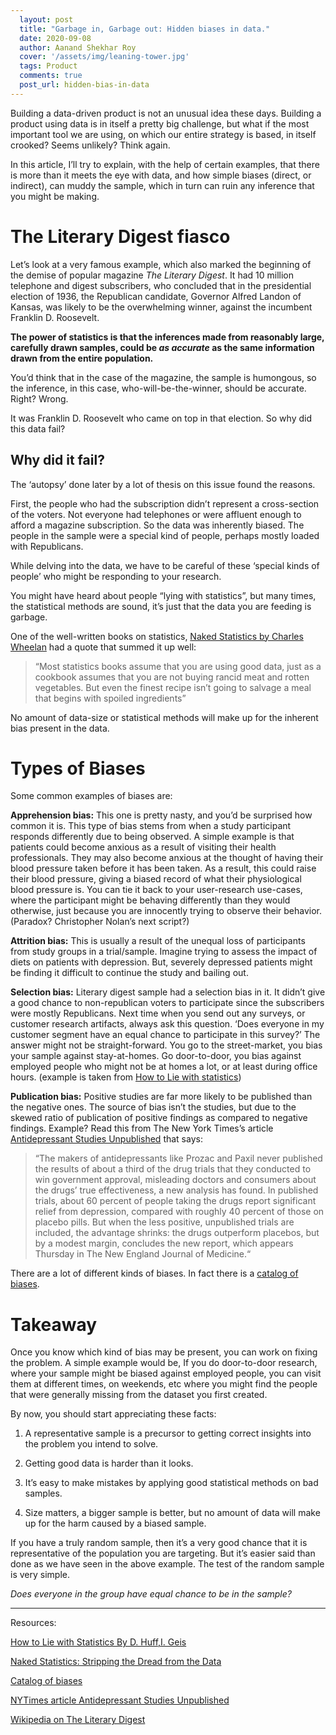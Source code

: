 ```yaml
---
  layout: post
  title: "Garbage in, Garbage out: Hidden biases in data."
  date: 2020-09-08
  author: Aanand Shekhar Roy
  cover: '/assets/img/leaning-tower.jpg'
  tags: Product
  comments: true
  post_url: hidden-bias-in-data
---
```


Building a data-driven product is not an unusual idea these days. Building a product using data is in itself a pretty big challenge, but what if the most important tool we are using, on which our entire strategy is based, in itself crooked? Seems unlikely? Think again. 

In this article, I’ll try to explain, with the help of certain examples, that there is more than it meets the eye with data, and how simple biases (direct, or indirect), can muddy the sample, which in turn can ruin any inference that you might be making.

# The Literary Digest fiasco

Let’s look at a very famous example, which also marked the beginning of the demise of popular magazine *The Literary Digest*.
It had 10 million telephone and digest subscribers, who concluded that in the presidential election of 1936, the Republican candidate, Governor Alfred Landon of Kansas, was likely to be the overwhelming winner, against the incumbent Franklin D. Roosevelt.

**The power of statistics is that the inferences made from reasonably large, carefully drawn samples, could be *as accurate* as the same information drawn from the entire population.**

You’d think that in the case of the magazine, the sample is humongous, so the inference, in this case, who-will-be-the-winner, should be accurate. Right? Wrong.

It was Franklin D. Roosevelt who came on top in that election. So why did this data fail?

## Why did it fail?

The ‘autopsy’ done later by a lot of thesis on this issue found the reasons.


First, the people who had the subscription didn’t represent a cross-section of the voters. Not everyone had telephones or were affluent enough to afford a magazine subscription. So the data was inherently biased. The people in the sample were a special kind of people, perhaps mostly loaded with Republicans.


While delving into the data, we have to be careful of these ‘special kinds of people’ who might be responding to your research. 

You might have heard about people “lying with statistics”, but many times, the statistical methods are sound, it’s just that the data you are feeding is garbage. 

One of the well-written books on statistics, [Naked Statistics by  Charles Wheelan](https://amzn.to/32872do) had a quote that summed it up well:


> “Most statistics books assume that you are using good data, just as a cookbook assumes
> that you are not buying rancid meat and rotten vegetables. But even the finest
> recipe isn’t going to salvage a meal that begins with spoiled ingredients”

No amount of data-size or statistical methods will make up for the inherent bias present in the data.

# Types of Biases

Some common examples of biases are:

**Apprehension bias:** This one is pretty nasty, and you’d be surprised how common it is. This type of bias stems from when a study participant responds differently due to being observed. A simple example is that patients could become anxious as a result of visiting their health professionals. They may also become anxious at the thought of having their blood pressure taken before it has been taken.  As a result, this could raise their blood pressure, giving a biased record of what their physiological blood pressure is.
You can tie it back to your user-research use-cases, where the participant might be behaving differently than they would otherwise, just because you are innocently trying to observe their behavior. (Paradox? Christopher Nolan’s next script?)


**Attrition bias:** This is usually a result of the unequal loss of participants from study groups in a trial/sample. Imagine trying to assess the impact of diets on patients with depression. But, severely depressed patients might be finding it difficult to continue the study and bailing out.


**Selection bias:** Literary digest sample had a selection bias in it. It didn’t give a good chance to non-republican voters to participate since the subscribers were mostly Republicans.
Next time when you send out any surveys, or customer research artifacts, always ask this question. ‘Does everyone in my customer segment have an equal chance to participate in this survey?’ The answer might not be straight-forward.  You go to the street-market, you bias your sample against stay-at-homes. Go door-to-door, you bias against employed people who might not be at homes a lot, or at least during office hours. (example is taken from [How to Lie with statistics](https://amzn.to/2DE5tKJ))


**Publication bias:** Positive studies are far more likely to be published than the negative ones. The source of bias isn’t the studies, but due to the skewed ratio of publication of positive findings as compared to negative findings. 
Example? Read this from The New York Times’s article [Antidepressant Studies Unpublished](https://www.nytimes.com/2008/01/17/health/17depress.html) that says:


> “The makers of antidepressants like Prozac and Paxil never published the results of about a third of the drug trials that they
> conducted to win government approval, misleading doctors and consumers about the drugs’ true effectiveness, a new analysis has
> found. In published trials, about 60 percent of people taking the drugs report significant relief from depression, compared 
> with roughly 40 percent of those on placebo pills. But when the less positive, unpublished trials are included, the advantage
> shrinks: the drugs outperform placebos, but by a modest margin, concludes the new report, which appears Thursday in The New 
> England Journal of Medicine.“



There are a lot of different kinds of biases. In fact there is a [catalog of biases](https://catalogofbias.org/biases/). 

# Takeaway

Once you know which kind of bias may be present, you can work on fixing the problem. A simple example would be, If you do door-to-door research, where your sample might be biased against employed people, you can visit them at different times, on weekends, etc where you might find the people that were generally missing from the dataset you first created.



By now, you should start appreciating these facts:

1) A representative sample is a precursor to getting correct insights into the problem you intend to solve.

2) Getting good data is harder than it looks.

3) It’s easy to make mistakes by applying good statistical methods on bad samples.

4) Size matters, a bigger sample is better, but no amount of data will make up for the harm caused by a biased sample.

If you have a truly random sample, then it’s a very good chance that it is representative of the population you are targeting. But it’s easier said than done as we have seen in the above example. The test of the random sample is very simple.


*Does everyone in the group have equal chance to be in the sample?*

---
Resources:

[How to Lie with Statistics By D. Huff,I. Geis](https://amzn.to/2DE5tKJ)

[Naked Statistics: Stripping the Dread from the Data](https://amzn.to/32872do)

[Catalog of biases](https://catalogofbias.org/biases/)

[NYTimes article Antidepressant Studies Unpublished](https://www.nytimes.com/2008/01/17/health/17depress.html)

[Wikipedia on The Literary Digest](https://en.wikipedia.org/wiki/The_Literary_Digest)